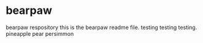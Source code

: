 # bearpaw
bearpaw respository
this is the bearpaw readme file. testing testing testing. 
pineapple
pear
persimmon
